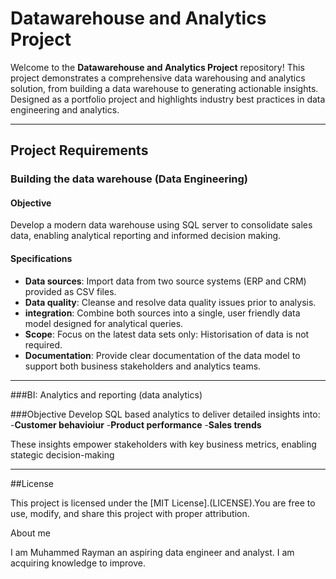 # Datawarehouse and Analytics Project

Welcome to the **Datawarehouse and Analytics Project** repository!
This project demonstrates a comprehensive data warehousing and analytics solution, from building a data warehouse to generating actionable insights. Designed as a portfolio project and highlights industry best practices in data engineering and analytics.

-----

## Project Requirements

### Building the data warehouse (Data Engineering)

#### Objective 
Develop a modern data warehouse using SQL server to consolidate sales data, enabling analytical reporting and informed decision making.

#### Specifications 
- **Data sources**: Import data from two source systems (ERP and CRM) provided as CSV files.
- **Data quality**: Cleanse and resolve data quality issues prior to analysis.
- **integration**: Combine both sources into a single, user friendly data model designed for analytical queries.
- **Scope**: Focus on the latest data sets only: Historisation of data is not required.
- **Documentation**: Provide clear documentation of the data model to support both business stakeholders and analytics teams.

---

###BI: Analytics and reporting (data analytics)

###Objective 
Develop SQL based analytics to deliver detailed insights into: 
-**Customer behavioiur**
-**Product performance**
-**Sales trends**

These insights empower stakeholders with key business metrics, enabling stategic decision-making 

---

##License

This project is licensed under the [MIT License].(LICENSE).You are free to use, modify, and share this project with proper attribution.

About me 

I am Muhammed Rayman an aspiring data engineer and analyst. I am acquiring knowledge to improve.
